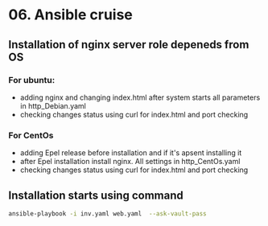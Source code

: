 # 06. Ansible cruise

## Installation of nginx server role depeneds from OS

### For ubuntu:
- adding nginx and changing index.html after system starts all parameters in http_Debian.yaml
- checking changes status using curl for index.html and port checking

### For CentOs
- adding Epel release before installation and if it's apsent installing it
- after Epel installation install nginx. All settings in http_CentOs.yaml
- checking changes status using curl for index.html and port checking

## Installation starts using command
```bash
ansible-playbook -i inv.yaml web.yaml  --ask-vault-pass
```